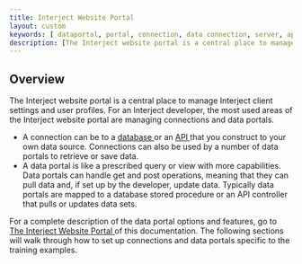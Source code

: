 ```yaml
---
title: Interject Website Portal
layout: custom
keywords: [ dataportal, portal, connection, data connection, server, api]
description: [The Interject website portal is a central place to manage Interject client settings and user profiles. For an Interject developer, the most used areas of the Interject website portal are managing connections and data portals. ]
---
```


##  **Overview**

The Interject website portal is a central place to manage Interject client settings and user profiles. For an Interject developer, the most used areas of the Interject website portal are managing connections and data portals. 

  * A connection can be to a [ database ](/wPortal/L-Database-Connection.html) or an [ API ](/wPortal/L-API-Connections.html) that you construct to your own data source. Connections can also be used by a number of data portals to retrieve or save data. 
  * A data portal is like a prescribed query or view with more capabilities. Data portals can handle get and post operations, meaning that they can pull data and, if set up by the developer, update data. Typically data portals are mapped to a database stored procedure or an API controller that pulls or updates data sets. 



For a complete description of the data portal options and features, go to [ The Interject Website Portal ](/wPortal/The-Interject-Website-Portal.html) of this documentation. The following sections will walk through how to set up connections and data portals specific to the training examples. 
